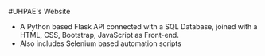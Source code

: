#UHPAE's Website
- A Python based Flask API connected with a SQL Database, joined with a HTML, CSS, Bootstrap, JavaScript as Front-end.
- Also includes Selenium based automation scripts
